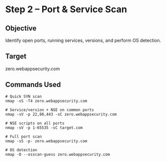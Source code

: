 # Step 2 – Port & Service Scan

## Objective
Identify open ports, running services, versions, and perform OS detection.

## Target
zero.webappsecurity.com

## Commands Used
```
# Quick SYN scan
nmap -sS -T4 zero.webappsecurity.com

# Service/version + NSE on common ports
nmap -sV -p 22,80,443 -sC zero.webappsecurity.com

# NSE scripts on all ports
nmap -sV -p 1-65535 -sC target.com

# Full port scan
nmap -sS -p- zero.webappsecurity.com

# OS detection
nmap -O --osscan-guess zero.webappsecurity.com
